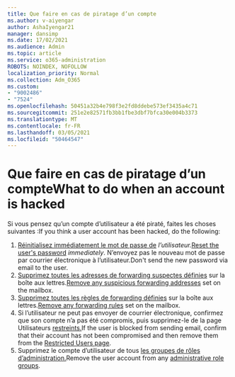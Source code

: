 ```yaml
---
title: Que faire en cas de piratage d’un compte
ms.author: v-aiyengar
author: AshaIyengar21
manager: dansimp
ms.date: 17/02/2021
ms.audience: Admin
ms.topic: article
ms.service: o365-administration
ROBOTS: NOINDEX, NOFOLLOW
localization_priority: Normal
ms.collection: Adm_O365
ms.custom:
- "9002486"
- "7524"
ms.openlocfilehash: 50451a32b4e798f3e2fd8ddebe573ef3435a4c71
ms.sourcegitcommit: 251e2e82571fb3bb1fbe3dbf7bfca30e004b3373
ms.translationtype: MT
ms.contentlocale: fr-FR
ms.lasthandoff: 03/05/2021
ms.locfileid: "50464547"
---
```

# <a name="what-to-do-when-an-account-is-hacked"></a><span data-ttu-id="2d494-102">Que faire en cas de piratage d’un compte</span><span class="sxs-lookup"><span data-stu-id="2d494-102">What to do when an account is hacked</span></span>

<span data-ttu-id="2d494-103">Si vous pensez qu’un compte d’utilisateur a été piraté, faites les choses suivantes :</span><span class="sxs-lookup"><span data-stu-id="2d494-103">If you think a user account has been hacked, do the following:</span></span>

1. <span data-ttu-id="2d494-104">[Réinitialisez immédiatement le mot de passe de](https://go.microsoft.com/fwlink/?linkid=2103704) *l’utilisateur.*</span><span class="sxs-lookup"><span data-stu-id="2d494-104">[Reset the user's password](https://go.microsoft.com/fwlink/?linkid=2103704) *immediately*.</span></span> <span data-ttu-id="2d494-105">N’envoyez pas le nouveau mot de passe par courrier électronique à l’utilisateur.</span><span class="sxs-lookup"><span data-stu-id="2d494-105">Don't send the new password via email to the user.</span></span>
1. <span data-ttu-id="2d494-106">[Supprimez toutes les adresses de forwarding suspectes définies](https://go.microsoft.com/fwlink/?linkid=2103705) sur la boîte aux lettres.</span><span class="sxs-lookup"><span data-stu-id="2d494-106">[Remove any suspicious forwarding addresses](https://go.microsoft.com/fwlink/?linkid=2103705) set on the mailbox.</span></span>
1. <span data-ttu-id="2d494-107">[Supprimez toutes les règles de forwarding définies](https://go.microsoft.com/fwlink/?linkid=2103706) sur la boîte aux lettres.</span><span class="sxs-lookup"><span data-stu-id="2d494-107">[Remove any forwarding rules](https://go.microsoft.com/fwlink/?linkid=2103706) set on the mailbox.</span></span>
1. <span data-ttu-id="2d494-108">Si l’utilisateur ne peut pas envoyer de courrier électronique, confirmez que son compte n’a pas été compromis, puis supprimez-le de la page Utilisateurs [restreints.](https://go.microsoft.com/fwlink/?linkid=2103706)</span><span class="sxs-lookup"><span data-stu-id="2d494-108">If the user is blocked from sending email, confirm that their account has not been compromised and then remove them from the [Restricted Users page](https://go.microsoft.com/fwlink/?linkid=2103706).</span></span>
1. <span data-ttu-id="2d494-109">Supprimez le compte d’utilisateur de tous [les groupes de rôles d’administration.](https://go.microsoft.com/fwlink/?linkid=2092294)</span><span class="sxs-lookup"><span data-stu-id="2d494-109">Remove the user account from any [administrative role groups](https://go.microsoft.com/fwlink/?linkid=2092294).</span></span>